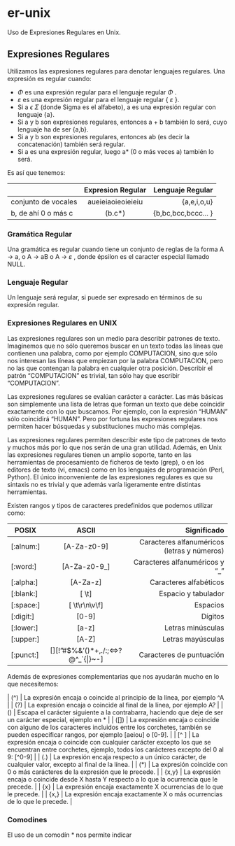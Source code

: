 # er-unix
Uso de Expresiones Regulares en Unix.

## Expresiones Regulares
Utilizamos las expresiones regulares para denotar lenguajes regulares. Una expresión es regular cuando:
- <em> &Phi; </em> es una expresión regular para el lenguaje regular <em> &Phi; </em>.
- <em> &epsilon; </em> es una expresión regular para el lenguaje regular { <em> &epsilon; </em> }.
- Si a <em> &straightepsilon; </em> <em> &Sigma; </em> (donde Sigma es el alfabeto), a es una expresión regular con lenguaje {a}.
- Si a y b son expresiones regulares, entonces a + b también lo será, cuyo lenguaje ha de ser {a,b}.
- Si a y b son expresiones regulares, entonces ab (es decir la concatenación) también será regular.
- Si a es una expresión regular, luego a\* (0 o más veces a) también lo será.

Es así que tenemos:

|                          | Expresion Regular| Lenguaje Regular  |
| ------------------------ |:----------------:| -----------------:|
| conjunto de vocales      | aueieiaoieoieieiu|    {a,e,i,o,u}    |
| b, de ahí 0 o más c      |      (b.c*)      |{b,bc,bcc,bccc... }|


### Gramática Regular
Una gramática es regular cuando tiene un conjunto de reglas de la forma A -> a, o A -> aB o A -> <em> &epsilon; </em>, donde épsilon es el caracter especial llamado NULL.

### Lenguaje Regular
Un lenguaje será regular, si puede ser expresado en términos de su expresión regular.

### Expresiones Regulares en UNIX

Las expresiones regulares son un medio para describir patrones de texto. Imaginemos que no sólo queremos buscar en un texto todas las líneas que contienen una palabra, como por ejemplo COMPUTACION, sino que sólo nos interesan las líneas que empiezan por la palabra COMPUTACION, pero no las que contengan la palabra en cualquier otra posición. Describir el patrón “COMPUTACION” es trivial, tan sólo hay que escribir “COMPUTACION”.

Las expresiones regulares se evalúan carácter a carácter. Las más básicas son simplemente una lista de letras que forman un texto que debe coincidir exactamente con lo que buscamos. Por ejemplo, con la expresión “HUMAN” sólo coincidirá “HUMAN”. Pero por fortuna las expresiones regulares nos permiten hacer búsquedas y substituciones mucho más complejas.

Las expresiones regulares permiten describir este tipo de patrones de texto y muchos más por lo que nos serán de una gran utilidad. Además, en Unix las expresiones regulares tienen un amplio soporte, tanto en las herramientas de procesamiento de ficheros de texto (grep), o en los editores de texto (vi, emacs) como en los lenguajes de programación (Perl, Python). El único inconveniente de las expresiones regulares es que su sintaxis no es trivial y que además varía ligeramente entre distintas herramientas.

Existen rangos y tipos de caracteres predefinidos que podemos utilizar como:


| POSIX | ASCII | Significado |
| ------------- |:-------------:| -----:|
| [:alnum:] | [A-Za-z0-9] | Caracteres alfanuméricos (letras y números) |
| [:word:]  | [A-Za-z0-9_]  | Caracteres alfanuméricos y “_”  |
| [:alpha:] | [A-Za-z]  | Caracteres alfabéticos  |
| [:blank:] | [ \t] | Espacio y tabulador |
| [:space:] | [ \t\r\n\v\f] | Espacios  |
| [:digit:] | [0-9] | Dígitos |
| [:lower:] | [a-z] | Letras minúsculas |
| [:upper:] | [A-Z] | Letras mayúsculas |
| [:punct:] | [][!”#$%&’()*+,./:;<=>?@\^_`{\|}~-] | Caracteres de puntuación  |

Además de expresiones complementarias que nos ayudarán mucho en lo que necesitemos:

| (^) | La expresión encaja o coincide al principio de la línea, por ejemplo ^A |
| (?) | La expresión encaja o coincide al final de la línea, por ejemplo A? |
| (\) | Escapa el carácter siguiente a la contrabarra, haciendo que deje de ser un carácter especial, ejemplo en \* |
| ([])  | La expresión encaja o coincide con alguno de los caracteres incluidos entre los corchetes, también se pueden especificar rangos, por ejemplo \[aeiou\] o \[0-9\].  |
| \[^ \]  | La expresión encaja o coincide con cualquier carácter excepto los que se encuentran entre corchetes, ejemplo, todos los carácteres excepto del 0 al 9: \[^0-9\] |
| (.) | La expresión encaja respecto a un único carácter, de cualquier valor, excepto al final de la línea. |
| (*) | La expresión coincide con 0 o más carácteres de la expresión que le precede.  |
| \{x,y\} | La expresión encaja o coincide desde X hasta Y respecto a lo que la ocurrencia que le precede.  |
| \{x\} | La expresión encaja exactamente X ocurrencias de lo que le precede. |
| \{x,\}  | La expresión encaja exactamente X o más ocurrencias de lo que le precede. |




### Comodines
El uso de un comodín \* nos permite indicar
